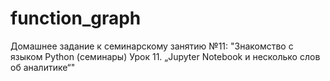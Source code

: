 # function_graph
Домашнее задание к семинарскому занятию №11: "Знакомство с языком Python (семинары) Урок 11. „Jupyter Notebook и несколько слов об аналитике“"
